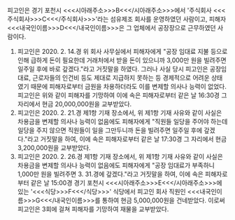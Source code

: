 피고인은 경기 포천시 <<<시아래주소>>>B<<</시아래주소>>>에서 '주식회사 <<<주식회사>>>C<<</주식회사>>>'라는 섬유제조 회사를 운영하였던 사람이고, 피해자 <<<내국인이름>>>D<<</내국인이름>>>은 그 업체에서 공장장으로 근무하였던 사람이다.
1. 피고인은 2020. 2. 14.경 위 회사 사무실에서 피해자에게 "공장 임대료 지불 등으로 인해 급하게 돈이 필요한데 거래처에서 받을 돈이 있으니까 3,000만 원을 빌려주면 일주일 후에 바로 갚겠다."라고 거짓말을 하였다. 그러나 사실 당시 피고인은 공장임대료, 근로자들의 인건비 등도 제대로 지급하지 못하는 등 경제적으로 어려운 상태였기 때문에 피해자로부터 금원을 차용하더라도 이를 변제할 의사나 능력이 없었다. 피고인은 위와 같이 피해자를 기망하여 이에 속은 피해자로부터 같은 날 16:30경 그 자리에서 현금 20,000,000원을 교부받았다.
2. 피고인은 2020. 2. 21.경 제1항 기재 장소에서, 위 제1항 기재 사유와 같이 사실은 차용금을 변제할 의사나 능력이 없음에도 피해자에게 "직원들 일당을 주어야 하는데 일당을 주지 않으면 직원들이 일을 그만두니까 돈을 빌려주면 일주일 후에 갚겠다."라고 거짓말을 하여, 이에 속은 피해자로부터 같은 날 17:30경 그 자리에서 현금 3,200,000원을 교부받았다.
3. 피고인은 2020. 2. 26.경 제1항 기재 장소에서, 위 제1항 기재 사유와 같이 사실은 차용금을 변제할 의사나 능력이 없음에도 피해자에게 "공장 임대료가 부족하니 1,000만 원을 빌려주면 3. 31.경에 갚겠다."라고 거짓말을 하여, 이에 속은 피해자로부터 같은 날 15:00경 경기 포천시 <<<시아래주소>>>E<<</시아래주소>>>에 있는 '<<<식당>>>F<<</식당>>>' 식당에서 피고인 회사 직원인 <<<내국인이름>>>G<<</내국인이름>>>를 통하여 현금 5,000,000원을 건네받았다.
이로써 피고인은 3회에 걸쳐 피해자를 기망하여 재물을 교부받았다.